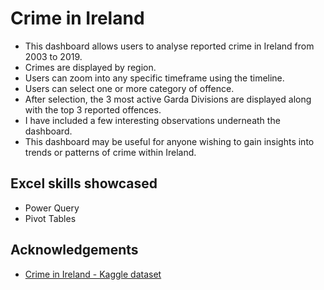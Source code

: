 
# Crime in Ireland

- This dashboard allows users to analyse reported crime in Ireland from 2003 to 2019.
- Crimes are displayed by region.
- Users can zoom into any specific timeframe using the timeline.
- Users can select one or more category of offence.
- After selection, the 3 most active Garda Divisions are displayed along with the top 3 reported offences.
- I have included a few interesting observations underneath the dashboard.
- This dashboard may be useful for anyone wishing to gain insights into trends or patterns of crime within Ireland.

## Excel skills showcased

- Power Query
- Pivot Tables

## Acknowledgements

 - [Crime in Ireland - Kaggle dataset](https://www.kaggle.com/datasets/sameerkulkarni91/crime-in-ireland)
